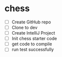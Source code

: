 # chess

- [ ] Create GitHub repo
- [ ] Clone to dev
- [ ] Create IntelliJ Project
- [ ] Init chess starter code
- [ ] get code to compile
- [ ] run test successfully
